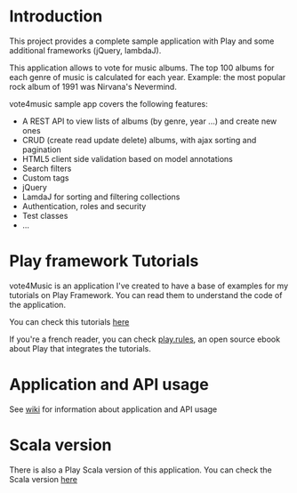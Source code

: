 # Introduction
This project provides a complete sample application with Play and some additional frameworks (jQuery, lambdaJ).

This application allows to vote for music albums. The top 100 albums for each genre of music is calculated for each year. Example: the most popular rock album of 1991 was Nirvana's Nevermind.

vote4music sample app covers the following features:

* A REST API to view lists of albums (by genre, year ...) and create new ones
* CRUD (create read update delete) albums, with ajax sorting and pagination
* HTML5 client side validation based on model annotations
* Search filters
* Custom tags
* jQuery
* LamdaJ for sorting and filtering collections
* Authentication, roles and security
* Test classes
* ...

# Play framework Tutorials
vote4Music is an application I've created to have a base of examples for my tutorials on Play Framework. You can read them to understand the code of the application.

You can check this tutorials [here](http://coffeebean.loicdescotte.com/search/label/planetplay)

If you're a french reader, you can check [play.rules](https://github.com/3monkeys/play.rules), an open source ebook about Play that integrates the tutorials.

# Application and API usage
See [wiki](https://github.com/loicdescotte/vote4music/wiki/Application-and-API-usage) for information about application and API usage

# Scala version

There is also a Play Scala version of this application.
You can check the Scala version [here](https://github.com/loicdescotte/vote4music-scala)